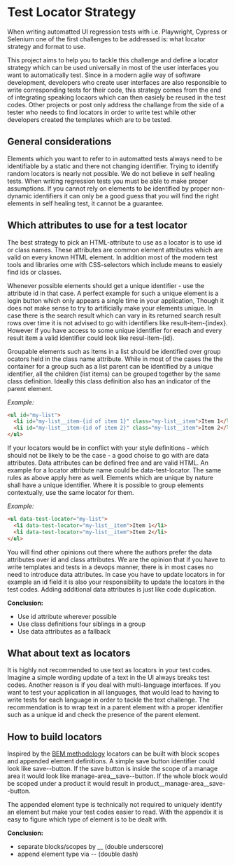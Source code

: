 # Test Locator Strategy

When writing automatted UI regression tests with i.e. Playwright, Cypress or Selenium one of the first challenges to be addressed is: what locator strategy and format to use.

This project aims to help you to tackle this challenge and define a locator strategy which can be used universally in most of the user interfaces you want to automatically test.
Since in a modern agile way of software development, developers who create user interfaces are also responsible to write corresponding tests for their code, this strategy comes from the end of integrating speaking locaors which can then easiely be reused in the test codes. Other projects or post only address the challange from the side of a tester who needs to find locators in order to write test while other developers created the templates which are to be tested.

## General considerations
Elements which you want to refer to in automatted tests always need to be identifiable by a static and there not changing identifier. Trying to identify random locators is nearly not possible. We do not believe in self healing tests. When writing regression tests you must be able to make proper assumptions. If you cannot rely on elements to be identified by proper non-dynamic identifiers it can only be a good guess that you will find the right elements in self healing test, it cannot be a guarantee.

## Which attributes to use for a test locator
The best strategy to pick an HTML-attribute to use as a locator is to use id or class names. These attributes are common element attributes which are valid on every known HTML element. In addition most of the modern test tools and libraries ome with CSS-selectors which include means to easiely find ids or classes.

Whenever possible elements should get a unique identifier - use the attribute id in that case. A perfect example for such a unique element is a login button which only appears a single time in your application, Though it does not make sense to try to artificially make your elements unique. In case there is the search result which can vary in its returned search result rows over time it is not advised to go with identifiers like result-item-{index}. However if you have access to some unique identifier for eeach and every result item a valid identifier could look like resul-item-{id}.

Groupable elements such as items in a list should be identified over group ocators held in the class name attribute. While in most of the cases the the container for a group such as a list parent can be identified by a unique identifier, all the children (list items) can be grouped together by the same class definition. Ideally this class definition also has an indicator of the parent element.

_Example:_
```html
<ul id="my-list">
  <li id="my-list__item-{id of item 1}" class="my-list__item">Item 1</li>
  <li id="my-list__item-{id of item 2}" class="my-list__item">Item 2</li>
</ul>
```

If your locators would be in conflict with your style definitions - which should not be likely to be the case - a good choise to go with are data attributes. Data attributes can be defined free and are valid HTML. An example for a locator attribute name could be data-test-locator. The same rules as above apply here as well. Elements which are unique by nature shall have a unique identifier. Where it is possible to group elements contextually, use the same locator for them.
 
_Example:_
```html
<ul data-test-locator="my-list">
  <li data-test-locator="my-list__item">Item 1</li>
  <li data-test-locator="my-list__item">Item 2</li>
</ul>
```

You will find other opinions out there where the authors prefer the data attributes over id and class attributes. We are the opinion that if you have to write templates and tests in a devops manner, there is in most cases no need to introduce data attributes. In case you have to update locators in for example an id field it is also your responsibility to update the locators in the test codes. Adding additional data attributes is just like code duplication.

**Conclusion:**
* Use id attribute wherever possible
* Use class definitions four siblings in a group
* Use data attributes as a fallback

## What about text as locators
It is highly not recommended to use text as locators in your test codes. Imagine a simple wording update of a text in the UI always breaks test codes. Another reason is if you deal with multi-language interfaces. If you want to test your application in all languages, that would lead to having to write tests for each language in order to tackle the text challenge. The recommendation is to wrap text in a parent element with a proper identifier such as a unique id and check the presence of the parent element.

## How to build locators
Inspired by the [BEM methodology](http://getbem.com/) locators can be built with block scopes and appended element definitions.
A simple save button identifier could look like save--button. If the save button is inside the scope of a manage area it would look like manage-area__save--button. If the whole block would be scoped under a product it would result in product__manage-area__save--button.

The appended element type is technically not required to uniquely identify an element but make your test codes easier to read. With the appendix it is easy to figure which type of element is to be dealt with.

**Conclusion:**
* separate blocks/scopes by __ (double underscore)
* append element type via -- (double dash)

